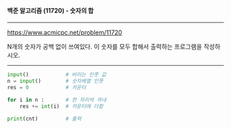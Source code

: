 #### 백준 알고리즘 (11720) - 숫자의 합

---

https://www.acmicpc.net/problem/11720

N개의 숫자가 공백 없이 쓰여있다. 이 숫자를 모두 합해서 출력하는 프로그램을 작성하시오.

---

```python
input()            # 버리는 인풋 값
n = input()        # 숫자배열 인풋
res = 0            # 카운터

for i in n :       # 한 자리씩 꺼내
    res += int(i)  # 카운터에 더함
        
print(cnt)         # 출력
```

